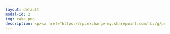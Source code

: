 ```yaml
---
layout: default
modal-id: 2
img: cake.png
description: <p><a href="https://rpiexchange-my.sharepoint.com/:b:/g/personal/bowerj6_rpi_edu/EczoYS77dXFLn5K3cfYw0GABTL4Bn0Bq1ZGlfyd6zM7J0A"><font size="6"><strong><font color="#0000ff">Link to Academic Research Resume (PDF)</font></a></p><br>Research Highlights</font></strong><br><br><br><font size="4">'How liberating it is to leave the past behind.'<br>Perceiving Authenticity Within the<br>Vocal Performances of</em> Assassin’s Creed Origins</strong><br><br>'Constellations' of Vocal Expression -<br>A Time Traveler’s Examination of Vocal Performance in<br></em>Assassin’s Creed Origins</strong><p><a href="https://rpiexchange-my.sharepoint.com/:b:/g/personal/bowerj6_rpi_edu/EbLSkAycn71OhvP6uCXDqGEB6jDymOqUyc153QEDa6jTIw"><font color="#0000ff">Link to PDF</font></a></p><br>Physicalizing the Panopticon - Data Privacy and the “Art” of Surveillance </strong></em><br><br><br><br></font><font size="6"><strong>Unpublished Compositions and Projects</strong></font><br><br><br><font size="4"><strong><em>Enacting Multiple Subjectivities - </em>Baldur’s Gate 3<br><em> and the Performance of the (Multi)Self</em></strong><br><em><font color="#FF0000">(in development for publication)</font></em><br><br><strong><em>Vampires, Cheap Wine,<br>and Drunken Debauchery - A Multi-Lingual Analysis of the<br>Vocal Performances of The Oxenfurt Drunk,<br>a Quest from </em>The Witcher 3 - Wild Hunt</strong><br><br><strong><em>Race, Voice, and Media Worlds - Orienting </em><br>Assassin's Creed - Origins <em> Within the Logics of Mediated and<br>Socio-cultural Space/time</strong><br><br><strong><em>Historical Narration as Quantum Time Travel? Leaping through the <br>Constellations of Space/Time in the </em>Assassin's Creed <em>Franchise</strong><br><br><strong><em>The Body, Health, and Digital Surveillance</strong><br><br><strong><em>Cannibalism and Christ - Consumption and Cannibalism<br>as Metaphor in the Old and New Testament</strong></em></font>
---
```

